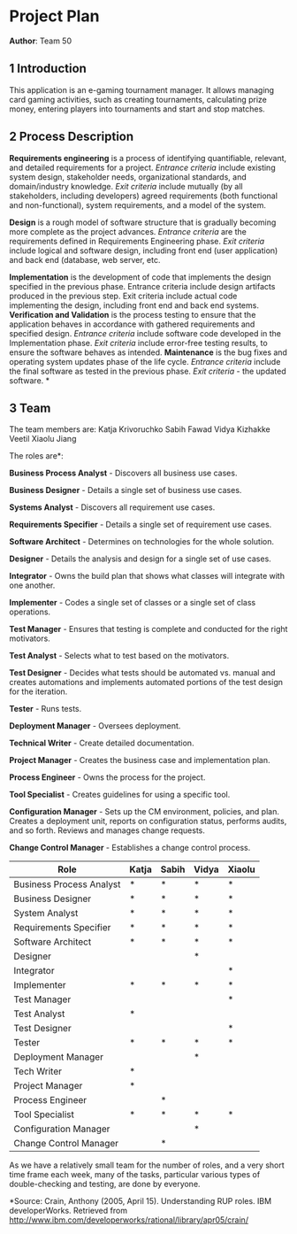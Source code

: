 
# Project Plan

**Author**: Team 50

## 1 Introduction

This application is an e-gaming tournament manager. It allows managing card gaming activities, such as creating tournaments, calculating prize money, entering players into tournaments and start and stop matches.


## 2 Process Description

**Requirements engineering** is a process of identifying quantifiable, relevant, and detailed requirements for a project.
*Entrance criteria* include existing system design, stakeholder needs, organizational standards, and domain/industry knowledge.
*Exit criteria* include mutually (by all stakeholders, including developers) agreed requirements (both functional and non-functional), system requirements, and a model of the system.

**Design** is a rough model of software structure that is gradually becoming more complete as the project advances.
*Entrance criteria* are the requirements defined in Requirements Engineering phase.
*Exit criteria* include logical and software design, including front end (user application) and back end (database, web server, etc.

**Implementation** is the development of code that implements the design specified in the previous phase.
Entrance criteria include design artifacts produced in the previous step. 
Exit criteria include actual code implementing the design, including front end and back end systems.
**Verification and Validation** is the process testing to ensure that the application behaves in accordance with gathered requirements and specified design.
*Entrance criteria* include software code developed in the Implementation phase.
*Exit criteria* include error-free testing results, to ensure the software behaves as intended.
**Maintenance** is the bug fixes and operating system updates phase of the life cycle.
*Entrance criteria* include the final software as tested in the previous phase.
*Exit criteria* - the updated software.
*

## 3 Team
	

The team members are:
Katja Krivoruchko
Sabih Fawad
Vidya Kizhakke Veetil
Xiaolu Jiang

The roles are*:

**Business Process Analyst** - Discovers all business use cases.

**Business Designer** - Details a single set of business use cases.

**Systems Analyst** - Discovers all requirement use cases. 

**Requirements Specifier** - Details a single set of requirement use cases.

**Software Architect** - Determines on technologies for the whole solution.

**Designer** - Details the analysis and design for a single set of use cases.

**Integrator** - Owns the build plan that shows what classes will integrate with one another.	

**Implementer** - Codes a single set of classes or a single set of class operations.

**Test Manager** - Ensures that testing is complete and conducted for the right motivators.

**Test Analyst** - Selects what to test based on the motivators.

**Test Designer** - Decides what tests should be automated vs. manual and creates automations and implements automated portions of the test design for the iteration.

**Tester** - Runs tests.

**Deployment Manager** - Oversees deployment.

**Technical Writer** - Create detailed documentation.

**Project Manager** - Creates the business case and implementation plan.

**Process Engineer** - Owns the process for the project.

**Tool Specialist** - Creates guidelines for using a specific tool.

**Configuration Manager** - Sets up the CM environment, policies, and plan. Creates a deployment unit, reports on configuration status, performs audits, and so forth. Reviews and manages change requests.

**Change Control Manager** - Establishes a change control process.

Role     | Katja| Sabih | Vidya | Xiaolu
-------- | ---| ---| ---| ---
Business Process Analyst | * |* |* | * |
Business Designer    | * |* |* | * |
System Analyst| * |* |* | * |
Requirements Specifier    | * |* |* | * |
Software Architect     | * |* |* | * |
Designer    |  | |* |  |
Integrator     |  | | | * |
Implementer    | * |* |* | * |
Test Manager     |  | | | * |
Test Analyst    | * | | |  |
Test Designer     |  | | | * |
Tester    | * |* |* | * |
Deployment Manager     |  | |* |  |
Tech Writer    | * | | |  |
Project Manager     | * | | |  |
Process Engineer    |  |* | |  |
Tool Specialist     | * |* |* | * |
Configuration Manager    |  | |* |  |
Change Control Manager     |  |* | |  |

As we have a relatively small team for the number of roles, and a very short time frame each week, many of the tasks, particular various types of double-checking and testing, are done by everyone.

*Source: Crain, Anthony (2005, April 15). Understanding RUP roles. IBM developerWorks. Retrieved from http://www.ibm.com/developerworks/rational/library/apr05/crain/
